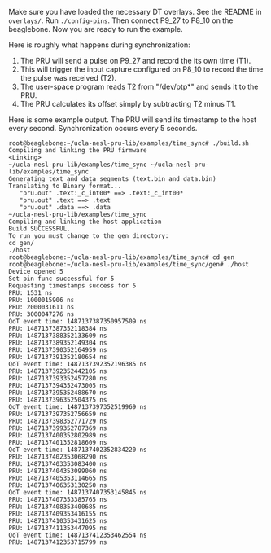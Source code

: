 Make sure you have loaded the necessary DT overlays. See the README in `overlays/`.
Run `./config-pins`.
Then connect P9\_27 to P8\_10 on the beaglebone.
Now you are ready to run the example.

Here is roughly what happens during synchronization:
1. The PRU will send a pulse on P9\_27 and record the its own time (T1).
2. This will trigger the input capture configured on P8\_10 to record the time the pulse was received (T2).
3. The user-space program reads T2 from "/dev/ptp\*" and sends it to the PRU.
4. The PRU calculates its offset simply by subtracting T2 minus T1.

Here is some example output. The PRU will send its timestamp to the host every second. Synchronization occurs every 5 seconds.

```
root@beaglebone:~/ucla-nesl-pru-lib/examples/time_sync# ./build.sh
Compiling and linking the PRU firmware
<Linking>
~/ucla-nesl-pru-lib/examples/time_sync ~/ucla-nesl-pru-lib/examples/time_sync
Generating text and data segments (text.bin and data.bin)
Translating to Binary format...
   "pru.out" .text:_c_int00* ==> .text:_c_int00*
   "pru.out" .text ==> .text
   "pru.out" .data ==> .data
~/ucla-nesl-pru-lib/examples/time_sync
Compiling and linking the host application
Build SUCCESSFUL.
To run you must change to the gen directory:
cd gen/
./host
root@beaglebone:~/ucla-nesl-pru-lib/examples/time_sync# cd gen
root@beaglebone:~/ucla-nesl-pru-lib/examples/time_sync/gen# ./host
Device opened 5
Set pin func successful for 5
Requesting timestamps success for 5
PRU: 1531 ns
PRU: 1000015906 ns
PRU: 2000031611 ns
PRU: 3000047276 ns
QoT event time: 1487137387350957509 ns
PRU: 1487137387352118384 ns
PRU: 1487137388352133609 ns
PRU: 1487137389352149304 ns
PRU: 1487137390352164959 ns
PRU: 1487137391352180654 ns
QoT event time: 1487137392352196385 ns
PRU: 1487137392352442105 ns
PRU: 1487137393352457280 ns
PRU: 1487137394352473005 ns
PRU: 1487137395352488670 ns
PRU: 1487137396352504375 ns
QoT event time: 1487137397352519969 ns
PRU: 1487137397352756659 ns
PRU: 1487137398352771729 ns
PRU: 1487137399352787369 ns
PRU: 1487137400352802989 ns
PRU: 1487137401352818609 ns
QoT event time: 1487137402352834220 ns
PRU: 1487137402353068290 ns
PRU: 1487137403353083400 ns
PRU: 1487137404353099060 ns
PRU: 1487137405353114665 ns
PRU: 1487137406353130250 ns
QoT event time: 1487137407353145845 ns
PRU: 1487137407353385765 ns
PRU: 1487137408353400685 ns
PRU: 1487137409353416155 ns
PRU: 1487137410353431625 ns
PRU: 1487137411353447095 ns
QoT event time: 1487137412353462554 ns
PRU: 1487137412353715799 ns
```
